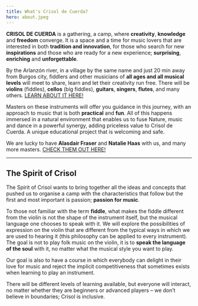 ```yaml
---
title: What's Crisol de Cuerda?
hero: about.jpeg
---
```


**CRISOL DE CUERDA** is a gathering, a camp, where **creativity**, **knowledge** and **freedom** converge. It is a space and a time for music lovers that are interested in both **tradition and innovation**, for those who search for new **inspirations** and those who are ready for a new experience; **surprising**, **enriching** and **unforgettable**.

By the Arlanzón river, in a village by the same name and just 20 min away from Burgos city, fiddlers and other musicians of **all ages and all musical levels** will meet to share, learn and let their creativity run free. There will be **violins** (fiddles), **cellos** (big fiddles), **guitars**, **singers**, **flutes**, and many others. [LEARN ABOUT IT HERE!](/en/about/classes)

Masters on these instruments will offer you guidance in this journey, with an approach to music that is both **practical** and **fun**. All of this happens immersed in a natural environment that enables us to fuse Nature, music and dance in a powerful synergy, adding priceless value to Crisol de Cuerda. A unique educational project that is welcoming and safe.

We are lucky to have **Alasdair Fraser** and **Natalie Haas** with us, and many more masters. [CHECK THEM OUT HERE!](/en/teachers)

---

## The Spirit of Crisol

The Spirit of Crisol wants to bring together all the ideas and concepts that pushed us to organise a camp with the characteristics that follow but the first and most important is passion; **passion for music**.

To those not familiar with the term **fiddle**, what makes the fiddle different from the violin is not the shape of the instrument itself, but the musical language one chooses to speak with it. We will explore the possibilities of expression on the violin that are different from the typical ways in which we are used to hearing it (this philosophy can be applied to every instrument). The goal is not to play folk music on the violin, it is to **speak the language of the soul** with it, no matter what the musical style you want to play.

Our goal is also to have a course in which everybody can delight in their love for music and reject the implicit competitiveness that sometimes exists when learning to play an instrument.

There will be different levels of learning available, but everyone will interact, no matter whether they are beginners or advanced players – we don’t believe in boundaries; Crisol is inclusive.
